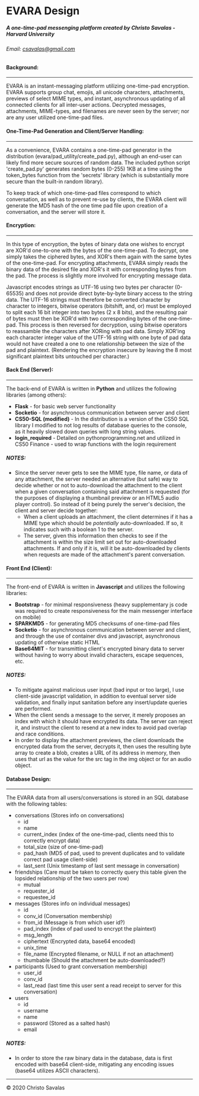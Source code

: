 # EVARA Design
##### A one-time-pad messenging platform created by Christo Savalas - Harvard University
###### Email: csavalas@gmail.com

#### Background:
***
EVARA is an instant-messaging platform utilizing one-time-pad encryption. EVARA supports group chat, emojis, all unicode characters, attachments, previews of select MIME types, and instant, asynchronous updating of all connected clients for all inter-user actions. Decrypted messages, attachments, MIME-types, and filenames are never seen by the server; nor are any user utilized one-time-pad files.

#### One-Time-Pad Generation and Client/Server Handling:
***
As a convenience, EVARA contains a one-time-pad generator in the distribution (evara/pad_utility/create_pad.py), although an end-user can likely find more secure sources of random data. The included python script 'create_pad.py' generates random bytes (0-255) 1KB at a time using the token_bytes function from the 'secrets' library (which is substantially more secure than the built-in random library).

To keep track of which one-time-pad files correspond to which conversation, as well as to prevent re-use by clients, the EVARA client will generate the MD5 hash of the one time pad file upon creation of a conversation, and the server will store it.

#### Encryption:
***
In this type of encryption, the bytes of binary data one wishes to encrypt are XOR'd one-to-one with the bytes of the one-time-pad. To decrypt, one simply takes the ciphered bytes, and XOR's them again with the same bytes of the one-time-pad. For encrypting attachments, EVARA simply reads the binary data of the desired file and XOR's it with corresponding bytes from the pad. The process is slightly more involved for encrypting message data.

Javascript encodes strings as UTF-16 using two bytes per character (0-65535) and does not provide direct byte-by-byte binary access to the string data. The UTF-16 strings must therefore be converted character by character to integers, bitwise operators (bitshift, and, or) must be employed to split each 16 bit integer into two bytes (2 x 8 bits), and the resulting pair of bytes must then be XOR'd  with two corresponding bytes of the one-time-pad. This process is then reversed for decryption, using bitwise operators to reassamble the characters after XORing with pad data. Simply XOR'ing each character integer value of the UTF-16 string with one byte of pad data  would not have created a one to one relationship between the size of the pad and plaintext. (Rendering the encryption insecure by leaving the 8 most significant plaintext bits untouched per character.)

#### Back End (Server):
***
The back-end of EVARA is written in **Python** and utilizes the following libraries (among others):
* **Flask** - for basic web server functionality
* **Socketio** - for asynchronous communication between server and client
* **CS50-SQL (modified)** - In the distribution is a version of the CS50 SQL library I modified to not log results of database queries to the console, as it heavily slowed down queries with long string values.
* **login_required** - Detailed on pythonprogramming.net and utilized in CS50 Finance - used to wrap functions with the login requirement

##### NOTES:
* Since the server never gets to see the MIME type, file name, or data of any attachment, the server needed an alternative (but safe) way to decide whether or not to auto-download the attachment to the client when a given conversation containing said attachment is requested (for the purposes of displaying a thumbnail preview or an HTML5 audio player control). So instead of it being purely the server's decision, the client and server decide together:
	* When a client uploads an attachment, the client determines if it has a MIME type which should be _potentially_ auto-downloaded. If so, it indicates such with a boolean 1 to the server.
	* The server, given this information then checks to see if the attachment is within the size limit set out for auto-downloaded attachments. If and only if it is, will it be auto-downloaded by clients when requests are made of the attachment's parent conversation.

#### Front End (Client):
***
The front-end of EVARA is written in **Javascript** and utilizes the following libraries:
* **Bootstrap** - for minimal responsiveness (heavy supplementary js code was required to create responsiveness for the main messenger interface on mobile)
* **SPARKMD5** - for generating MD5 checksums of one-time-pad files
* **Socketio** - for asynchronous communication between server and client, and through the use of container divs and javascript, asynchronous updating of otherwise static HTML
* **Base64MIT** - for transmitting client's encrypted binary data to server without having to worry about invalid characters, escape sequences, etc.

##### NOTES:
* To mitigate against malicious user input (bad input or too large), I use client-side javascript validation, in addition to eventual server side validation, and finally input sanitation before any insert/update queries are performed.
* When the client sends a message to the server, it merely proposes an index with which it should have encrypted its data. The server can reject it, and instruct the client to resend at a new index to avoid pad overlap and race conditions.
* In order to display the attachment previews, the client downloads the encrypted data from the server, decrypts it, then uses the resulting byte array to create a blob, creates a URL of its address in memory, then uses that url as the value for the src tag in the img object or for an audio object.

#### Database Design:
***

The EVARA data from all users/conversations is stored in an SQL database with the following tables:
* conversations (Stores info on conversations)
	* id
	* name
	* current_index (index of the one-time-pad, clients need this to correctly encrypt data)
	* total_size (size of one-time-pad)
	* pad_hash (MD5 of pad, used to prevent duplicates and to validate correct pad usage client-side)
	* last_sent (Unix timestamp of last sent message in conversation)
* friendships (Care must be taken to correctly query this table given the lopsided relationship of the two users per row)
	* mutual
	* requester_id
	* requestee_id
* messages (Stores info on individual messages)
	* id
	* conv_id (Conversation membership)
	* from_id (Message is from which user id?)
	* pad_index (index of pad used to encrypt the plaintext)
	* msg_length
	* ciphertext (Encrypted data, base64 encoded)
	* unix_time
	* file_name (Encrypted filename, or NULL if not an attachment)
	* thumbable (Should the attachment be auto-downloaded?)
* participants (Used to grant conversation membership)
	* user_id
	* conv_id
	* last_read (last time this user sent a read receipt to server for this conversation)
* users
	* id
	* username
	* name
	* password (Stored as a salted hash)
	* email

##### NOTES:
* In order to store the raw binary data in the database, data is first encoded with base64 client-side, mitigating any encoding issues (base64 utilizes ASCII characters).


***

© 2020 Christo Savalas

